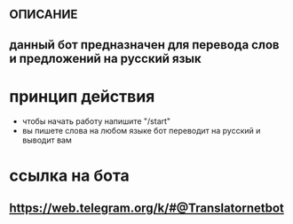 ## ОПИСАНИЕ

## данный бот предназначен для перевода слов и предложений на русский язык

# принцип действия
* чтобы начать работу напишите "/start"
* вы пишете слова на любом языке бот переводит на русский и выводит вам

# сcылка на бота

## https://web.telegram.org/k/#@Translatornetbot

